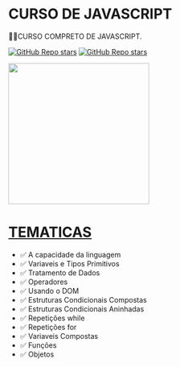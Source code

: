 # CURSO DE JAVASCRIPT
👨‍⚖️CURSO COMPRETO DE JAVASCRIPT.

[![GitHub Repo stars](https://img.shields.io/badge/CURSO%20EM%20VIDEO-03A9F4?logo=youtube)](https://www.youtube.com/playlist?list=PLHz_AreHm4dlsK3Nr9GVvXCbpQyHQl1o1) 
[![GitHub Repo stars](https://img.shields.io/badge/CURSO%20EM%20VIDEO-03A9F4?logo=github)](https://github.com/cursoemvideo)
<br>

<img src="https://upload.wikimedia.org/wikipedia/commons/thumb/9/99/Unofficial_JavaScript_logo_2.svg/1200px-Unofficial_JavaScript_logo_2.svg.png" align="center" width="280"> <br>

# [TEMATICAS](https://youtu.be/1-w1RfGIov4)
* ✅ A capacidade da linguagem
* ✅ Variaveis e Tipos Primitivos
* ✅ Tratamento de Dados
* ✅ Operadores
* ✅ Usando o DOM
* ✅ Estruturas Condicionais Compostas
* ✅ Estruturas Condicionais Aninhadas
* ✅ Repetições while
* ✅ Repetições for
* ✅ Variaveis Compostas
* ✅ Funções
* ✅ Objetos

